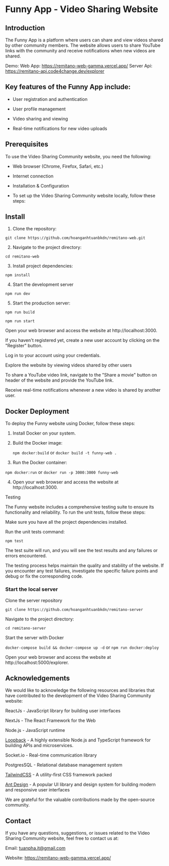 # Funny App - Video Sharing Website

## Introduction

The Funny App is a platform where users can share and view videos shared by other community members. The website allows users to share YouTube links with the community and receive notifications when new videos are shared.

Demo:
Web App: https://remitano-web-gamma.vercel.app/
Server Api: https://remitano-api.code4change.dev/explorer

## Key features of the Funny App include:

-   User registration and authentication

-   User profile management

-   Video sharing and viewing

-   Real-time notifications for new video uploads

## Prerequisites

To use the Video Sharing Community website, you need the following:

-   Web browser (Chrome, Firefox, Safari, etc.)

-   Internet connection

-   Installation & Configuration

-   To set up the Video Sharing Community website locally, follow these steps:

## Install

1. Clone the repository:

`git clone https://github.com/hoanganhtuanbkdn/remitano-web.git`

2. Navigate to the project directory:

`cd remitano-web`

3. Install project dependencies:

`npm install`

4. Start the development server

`npm run dev`

5. Start the production server:

`npm run build`

`npm run start`

Open your web browser and access the website at http://localhost:3000.

If you haven't registered yet, create a new user account by clicking on the "Register" button.

Log in to your account using your credentials.

Explore the website by viewing videos shared by other users

To share a YouTube video link, navigate to the "Share a movie" button on header of the website and provide the YouTube link.

Receive real-time notifications whenever a new video is shared by another user.

## Docker Deployment

To deploy the Funny website using Docker, follow these steps:

1. Install Docker on your system.

2. Build the Docker image:

    `npm docker:build` or `docker build -t funny-web .`

3. Run the Docker container:

`npm docker:run` or `docker run -p 3000:3000 funny-web`

4. Open your web browser and access the website at http://localhost:3000.

Testing

The Funny website includes a comprehensive testing suite to ensure its functionality and reliability. To run the unit tests, follow these steps:

Make sure you have all the project dependencies installed.

Run the unit tests command:

`npm test`

The test suite will run, and you will see the test results and any failures or errors encountered.

The testing process helps maintain the quality and stability of the website. If you encounter any test failures, investigate the specific failure points and debug or fix the corresponding code.

### Start the local server

Clone the server repository

`git clone https://github.com/hoanganhtuanbkdn/remitano-server`

Navigate to the project directory:

`cd remitano-server`

Start the server with Docker

`docker-compose build && docker-compose up -d` or `npm run docker:deploy`

Open your web browser and access the website at http://localhost:5000/explorer.

## Acknowledgements

We would like to acknowledge the following resources and libraries that have contributed to the development of the Video Sharing Community website:

ReactJs - JavaScript library for building user interfaces

NextJs - The React Framework for the Web

Node.js - JavaScript runtime

[Loopback](https://loopback.io/) - A highly extensible Node.js and TypeScript framework
for building APIs and microservices.

Socket.io - Real-time communication library

PostgresSQL - Relational database management system

[TailwindCSS](https://tailwindcss.com/) - A utility-first CSS framework packed

[Ant Design](https://ant.design/) - A popular UI library and design system for building modern and responsive user interfaces

We are grateful for the valuable contributions made by the open-source community.

## Contact

If you have any questions, suggestions, or issues related to the Video Sharing Community website, feel free to contact us at:

Email: tuanpha.it@gmail.com

Website: https://remitano-web-gamma.vercel.app/
